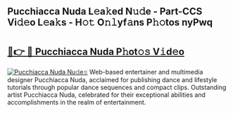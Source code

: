 ## Pucchiacca Nuda L𝚎a𝚔ed N𝚞𝚍e - Part-CCS Vi𝚍𝚎o L𝚎a𝚔s - H𝚘𝚝 O𝚗𝚕yf𝚊ns P𝚑𝚘tos nyPwq

# <h2><a href="http://kf3jw8.oniu.top/?m=Pucchiacca+Nuda">🔗👉 🔴 Pucchiacca Nuda P𝚑ot𝚘𝚜 V𝚒d𝚎o</a></h2>

[![Pucchiacca Nuda Nu𝚍e𝚜](https://i.imgur.com/0qMVB7G.gif)](http://kf3jw8.oniu.top/?m=Pucchiacca+Nuda)
Web-based entertainer and multimedia designer Pucchiacca Nuda, acclaimed for publishing dance and lifestyle tutorials through popular dance sequences and compact clips. Outstanding artist Pucchiacca Nuda, celebrated for their exceptional abilities and accomplishments in the realm of entertainment.  
